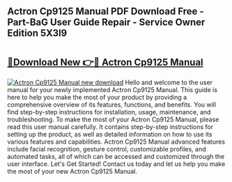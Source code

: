## Actron Cp9125 Manual PDF Download Free - Part-BaG User Guide Repair - Service Owner Edition 5X3l9

# <h2><a href="http://bc27232.oget.top/?id=Actron+Cp9125+Manual">🔗Download New 👉🔴 Actron Cp9125 Manual</a></h2>

[![Actron Cp9125 Manual new download](https://i.imgur.com/5g1atiW.png)](http://bc27232.oget.top/?id=Actron+Cp9125+Manual)
Hello and welcome to the user manual for your newly implemented Actron Cp9125 Manual. This guide is here to help you make the most of your product by providing a comprehensive overview of its features, functions, and benefits. You will find step-by-step instructions for installation, usage, maintenance, and troubleshooting. To make the most of your Actron Cp9125 Manual, please read this user manual carefully. It contains step-by-step instructions for setting up the product, as well as detailed information on how to use its various features and capabilities. Actron Cp9125 Manual advanced features include facial recognition, gesture control, customizable profiles, and automated tasks, all of which can be accessed and customized through the user interface. Let's Get Started! Contact us today and let us help you make the most of your new Actron Cp9125 Manual.
